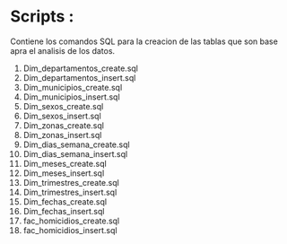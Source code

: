 # Scripts : 

Contiene los comandos SQL para la creacion de las tablas que son base apra el analisis de los datos. 

1. Dim_departamentos_create.sql
2. Dim_departamentos_insert.sql
3. Dim_municipios_create.sql
4. Dim_municipios_insert.sql
5. Dim_sexos_create.sql
6. Dim_sexos_insert.sql
7. Dim_zonas_create.sql
8. Dim_zonas_insert.sql
9. Dim_dias_semana_create.sql
10. Dim_dias_semana_insert.sql
11. Dim_meses_create.sql
12. Dim_meses_insert.sql
13. Dim_trimestres_create.sql
14. Dim_trimestres_insert.sql
15. Dim_fechas_create.sql
16. Dim_fechas_insert.sql
17. fac_homicidios_create.sql
18. fac_homicidios_insert.sql
